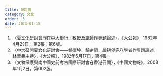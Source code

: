 ```yaml
---
title: 研討會
category: 文化
order: -3
date: 2023-01-15
---
```

<adsense></adsense>

1. 〈[夏文化研討會昨在中大舉行　教授及講師作專題論述](https://mmis.hkpl.gov.hk/coverpage/-/coverpage/view?_coverpage_WAR_mmisportalportlet_hsf=夏文化研討會&_coverpage_WAR_mmisportalportlet_actual_q=%28%20verbatim_dc.collection%3A%28%22Old%5C%20HK%5C%20Newspapers%22%29%20%29%20AND+%28%20%28%20allTermsMandatory%3A%28true%29%20OR+all_dc.title%3A%28夏文化研討會%29%20OR+all_dc.creator%3A%28夏文化研討會%29%20OR+all_dc.contributor%3A%28夏文化研討會%29%20OR+all_dc.subject%3A%28夏文化研討會%29%20OR+fulltext%3A%28夏文化研討會%29%20OR+all_dc.description%3A%28夏文化研討會%29%20%29%20%29&_coverpage_WAR_mmisportalportlet_sort_field=score&p_r_p_-1078056564_c=QF757YsWv59H%2FuxqfBwEJMQ8UribarfT&_coverpage_WAR_mmisportalportlet_o=0&_coverpage_WAR_mmisportalportlet_sort_order=desc)〉，《大公報》，1982年4月29日，第2張；第6版。
2. 〈中大召開夏文化研討會——鄭德坤、饒宗頤、嚴耕望等八學者作專題論述，林晉壽主持〉，《大公報》，1982年5月17日，第4張。
3. 〈文物保護與南中國史前考古國際研討會在香港召開〉，《中國文物報》，2008年1月2日，第002版。